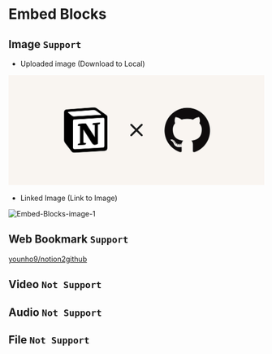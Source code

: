 # Embed Blocks

## Image `Support`

- Uploaded image (Download to Local)

![Embed-Blocks-image-0](images/Embed-Blocks-image-0.png)

- Linked Image (Link to Image)

![Embed-Blocks-image-1](https://images.unsplash.com/photo-1526170375885-4d8ecf77b99f?ixlib=rb-1.2.1&q=85&fm=jpg&crop=entropy&cs=srgb&ixid=eyJhcHBfaWQiOjYzOTIxfQ)

## Web Bookmark `Support`

[younho9/notion2github](https://github.com/younho9/notion2github)

## Video `Not Support`

## Audio `Not Support`

## File `Not Support`
